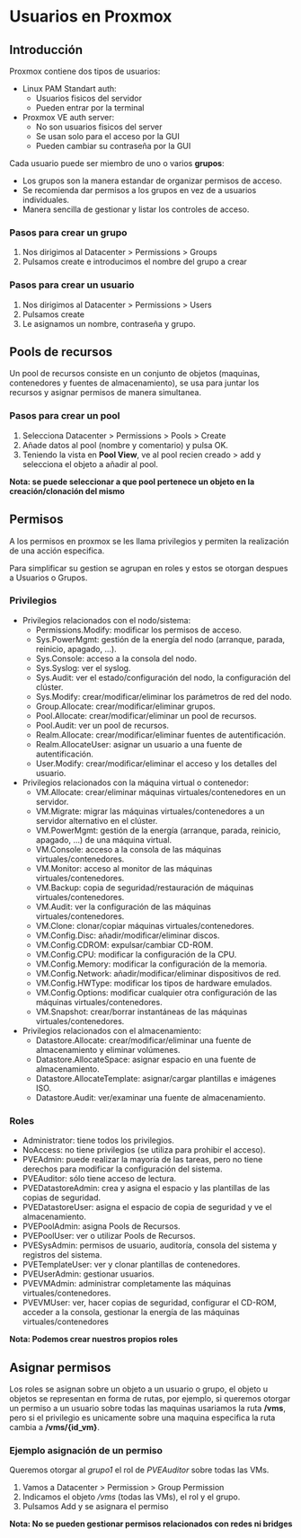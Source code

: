 # Usuarios en Proxmox
## Introducción 
Proxmox contiene dos tipos de usuarios:
* Linux PAM Standart auth: 
    * Usuarios fisicos del servidor
    * Pueden entrar por la terminal
* Proxmox VE auth server: 
    * No son usuarios fisicos del server
    * Se usan solo para el acceso por la GUI
    * Pueden cambiar su contraseña por la GUI

Cada usuario puede ser miembro de uno o varios **grupos**:
* Los grupos son la manera estandar de organizar permisos de acceso.
* Se recomienda dar permisos a los grupos en vez de a usuarios individuales.
* Manera sencilla de gestionar y listar los controles de acceso.

### Pasos para crear un grupo
1. Nos dirigimos al Datacenter > Permissions > Groups
2. Pulsamos create e introducimos el nombre del grupo a crear

### Pasos para crear un usuario
1. Nos dirigimos al Datacenter > Permissions > Users
2. Pulsamos create
3. Le asignamos un nombre, contraseña y grupo. 

## Pools de recursos

Un pool de recursos consiste en un conjunto de objetos (maquinas, contenedores y fuentes de almacenamiento), se usa para juntar los recursos y asignar permisos de manera simultanea. 

### Pasos para crear un pool
1. Selecciona Datacenter > Permissions > Pools > Create
2. Añade datos al pool (nombre y comentario) y pulsa OK.
3. Teniendo la vista en **Pool View**, ve al pool recien creado > add y selecciona el objeto a añadir al pool.

**Nota: se puede seleccionar a que pool pertenece un objeto en la creación/clonación del mismo**

## Permisos
A los permisos en proxmox se les llama privilegios y permiten la realización de una acción especifica.

Para simplificar su gestion se agrupan en roles y estos se otorgan despues a Usuarios o Grupos.

### Privilegios
* Privilegios relacionados con el nodo/sistema:
    * Permissions.Modify: modificar los permisos de acceso.
    * Sys.PowerMgmt: gestión de la energía del nodo (arranque, parada, reinicio, apagado, ...).
    * Sys.Console: acceso a la consola del nodo.
    * Sys.Syslog: ver el syslog.
    * Sys.Audit: ver el estado/configuración del nodo, la configuración del clúster.
    * Sys.Modify: crear/modificar/eliminar los parámetros de red del nodo.
    * Group.Allocate: crear/modificar/eliminar grupos.
    * Pool.Allocate: crear/modificar/eliminar un pool de recursos.
    * Pool.Audit: ver un pool de recursos.
    * Realm.Allocate: crear/modificar/eliminar fuentes de autentificación.
    * Realm.AllocateUser: asignar un usuario a una fuente de autentificación.
    * User.Modify: crear/modificar/eliminar el acceso y los detalles del usuario.
* Privilegios relacionados con la máquina virtual o contenedor:
    * VM.Allocate: crear/eliminar máquinas virtuales/contenedores en un servidor.
    * VM.Migrate: migrar las máquinas virtuales/contenedores a un servidor alternativo en el clúster.
    * VM.PowerMgmt: gestión de la energía (arranque, parada, reinicio, apagado, ...) de una máquina virtual.
    * VM.Console: acceso a la consola de las máquinas virtuales/contenedores.
    * VM.Monitor: acceso al monitor de las máquinas virtuales/contenedores.
    * VM.Backup: copia de seguridad/restauración de máquinas virtuales/contenedores.
    * VM.Audit: ver la configuración de las máquinas virtuales/contenedores.
    * VM.Clone: clonar/copiar máquinas virtuales/contenedores.
    * VM.Config.Disc: añadir/modificar/eliminar discos.
    * VM.Config.CDROM: expulsar/cambiar CD-ROM.
    * VM.Config.CPU: modificar la configuración de la CPU.
    * VM.Config.Memory: modificar la configuración de la memoria.
    * VM.Config.Network: añadir/modificar/eliminar dispositivos de red.
    * VM.Config.HWType: modificar los tipos de hardware emulados.
    * VM.Config.Options: modificar cualquier otra configuración de las máquinas virtuales/contenedores.
    * VM.Snapshot: crear/borrar instantáneas de las máquinas virtuales/contenedores.
* Privilegios relacionados con el almacenamiento:
    * Datastore.Allocate: crear/modificar/eliminar una fuente de almacenamiento y eliminar volúmenes.
    * Datastore.AllocateSpace: asignar espacio en una fuente de almacenamiento.
    * Datastore.AllocateTemplate: asignar/cargar plantillas e imágenes ISO.
    * Datastore.Audit: ver/examinar una fuente de almacenamiento.

### Roles
* Administrator: tiene todos los privilegios.
* NoAccess: no tiene privilegios (se utiliza para prohibir el acceso).
* PVEAdmin: puede realizar la mayoría de las tareas, pero no tiene derechos para modificar la configuración del sistema.
* PVEAuditor: sólo tiene acceso de lectura.
* PVEDatastoreAdmin: crea y asigna el espacio y las plantillas de las copias de seguridad.
* PVEDatastoreUser: asigna el espacio de copia de seguridad y ve el almacenamiento.
* PVEPoolAdmin: asigna Pools de Recursos.
* PVEPoolUser: ver o utilizar Pools de Recursos.
* PVESysAdmin: permisos de usuario, auditoría, consola del sistema y registros del sistema.
* PVETemplateUser: ver y clonar plantillas de contenedores.
* PVEUserAdmin: gestionar usuarios.
* PVEVMAdmin: administrar completamente las máquinas virtuales/contenedores.
* PVEVMUser: ver, hacer copias de seguridad, configurar el CD-ROM, acceder a la consola, gestionar la energía de las máquinas virtuales/contenedores

**Nota: Podemos crear nuestros propios roles**

## Asignar permisos
Los roles se asignan sobre un objeto a un usuario o grupo, el objeto u objetos se representan en forma de rutas, por ejemplo, si queremos otorgar un permiso a un usuario sobre todas las maquinas usariamos la ruta **/vms**, pero si el privilegio es unicamente sobre una maquina especifica la ruta cambia a **/vms/{id_vm}**.

### Ejemplo asignación de un permiso
Queremos otorgar al *grupo1* el rol de *PVEAuditor* sobre  todas las VMs.

1. Vamos a Datacenter > Permission > Group Permission
2. Indicamos el objeto */vms* (todas las VMs), el rol y el grupo.
3. Pulsamos Add y se asignara el permiso

**Nota: No se pueden gestionar permisos relacionados con redes ni bridges**
